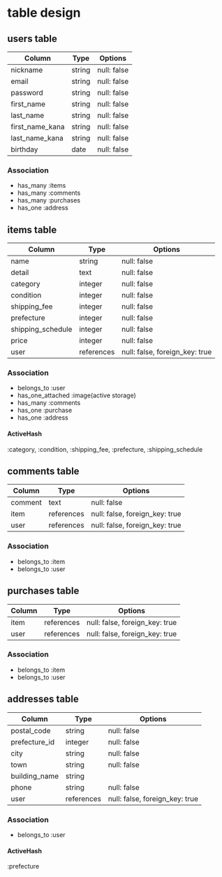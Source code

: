 # table design

## users table

| Column             | Type   | Options     |
| --------           | ------ | ----------- |
| nickname           | string | null: false |
| email              | string | null: false |
| password           | string | null: false |
| first_name         | string | null: false |
| last_name          | string | null: false |
| first_name_kana    | string | null: false |
| last_name_kana     | string | null: false |
| birthday           | date   | null: false |

### Association
- has_many :items
- has_many :comments
- has_many :purchases
- has_one :address


## items table

| Column            | Type    | Options     |
| --------          | ------  | ----------- |
| name              | string  | null: false |
| detail            | text    | null: false |
| category          | integer | null: false |
| condition         | integer | null: false |
| shipping_fee      | integer | null: false |
| prefecture        | integer | null: false |
| shipping_schedule | integer | null: false |
| price             | integer | null: false |
| user           | references | null: false, foreign_key: true |

### Association
- belongs_to :user
- has_one_attached :image(active storage)
- has_many :comments
- has_one :purchase
- has_one :address

#### ActiveHash
:category, :condition, :shipping_fee, :prefecture, :shipping_schedule


## comments table

| Column   | Type    | Options     |
| -------- | ------  | ----------- |
| comment  | text    | null: false |
| item  | references | null: false, foreign_key: true |
| user  | references | null: false, foreign_key: true |

### Association
- belongs_to :item
- belongs_to :user


## purchases table

| Column     | Type       | Options     |
| --------   | ------     | ----------- |
| item       | references | null: false, foreign_key: true |
| user       | references | null: false, foreign_key: true |

### Association
- belongs_to :item
- belongs_to :user


## addresses table

| Column        | Type    | Options     |
| --------      | ------  | ----------- |
| postal_code   | string  | null: false |
| prefecture_id | integer | null: false |
| city          | string  | null: false |
| town          | string  | null: false |
| building_name | string  |             |
| phone         | string  | null: false |
| user       | references | null: false, foreign_key: true |

### Association
- belongs_to :user

#### ActiveHash
:prefecture
